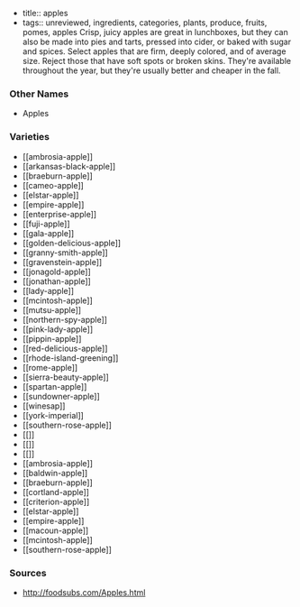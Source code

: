 - title:: apples
- tags:: unreviewed, ingredients, categories, plants, produce, fruits, pomes, apples
Crisp, juicy apples are great in lunchboxes, but they can also be made into pies and tarts, pressed into cider, or baked with sugar and spices. Select apples that are firm, deeply colored, and of average size. Reject those that have soft spots or broken skins. They're available throughout the year, but they're usually better and cheaper in the fall.

### Other Names

* Apples

### Varieties

* [[ambrosia-apple]]
* [[arkansas-black-apple]]
* [[braeburn-apple]]
* [[cameo-apple]]
* [[elstar-apple]]
* [[empire-apple]]
* [[enterprise-apple]]
* [[fuji-apple]]
* [[gala-apple]]
* [[golden-delicious-apple]]
* [[granny-smith-apple]]
* [[gravenstein-apple]]
* [[jonagold-apple]]
* [[jonathan-apple]]
* [[lady-apple]]
* [[mcintosh-apple]]
* [[mutsu-apple]]
* [[northern-spy-apple]]
* [[pink-lady-apple]]
* [[pippin-apple]]
* [[red-delicious-apple]]
* [[rhode-island-greening]]
* [[rome-apple]]
* [[sierra-beauty-apple]]
* [[spartan-apple]]
* [[sundowner-apple]]
* [[winesap]]
* [[york-imperial]]
* [[southern-rose-apple]]
* [[]]
* [[]]
* [[]]
* [[ambrosia-apple]]
* [[baldwin-apple]]
* [[braeburn-apple]]
* [[cortland-apple]]
* [[criterion-apple]]
* [[elstar-apple]]
* [[empire-apple]]
* [[macoun-apple]]
* [[mcintosh-apple]]
* [[southern-rose-apple]]

### Sources
* http://foodsubs.com/Apples.html
